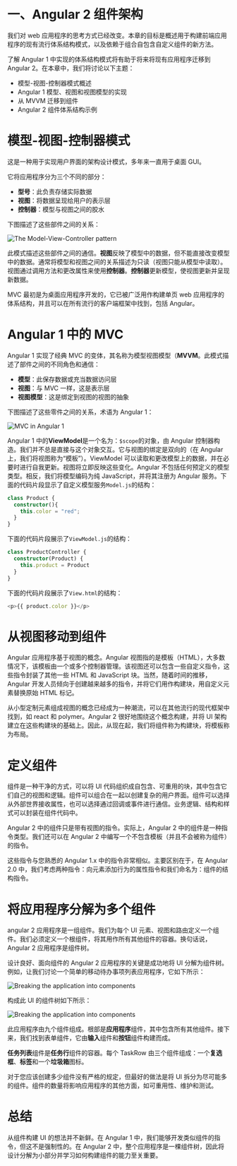 # 一、Angular 2 组件架构

我们对 web 应用程序的思考方式已经改变。本章的目标是概述用于构建前端应用程序的现有流行体系结构模式，以及依赖于组合自包含自定义组件的新方法。

了解 Angular 1 中实现的体系结构模式将有助于将来将现有应用程序迁移到 Angular 2。在本章中，我们将讨论以下主题：

*   模型-视图-控制器模式概述
*   Angular 1 模型、视图和视图模型的实现
*   从 MVVM 迁移到组件
*   Angular 2 组件体系结构示例

# 模型-视图-控制器模式

这是一种用于实现用户界面的架构设计模式，多年来一直用于桌面 GUI。

它将应用程序分为三个不同的部分：

*   **型号**：此负责存储实际数据
*   **视图**：将数据呈现给用户的表示层
*   **控制器**：模型与视图之间的胶水

下图描述了这些部件之间的关系：

![The Model-View-Controller pattern](img/image00089.jpeg)

此模式描述这些部件之间的通信。**视图**反映了模型中的数据，但不能直接改变模型中的数据。通常将模型和视图之间的关系描述为只读（视图只能从模型中读取）。视图通过调用方法和更改属性来使用**控制器**。**控制器**更新模型，使视图更新并呈现新数据。

MVC 最初是为桌面应用程序开发的，它已被广泛用作构建单页 web 应用程序的体系结构，并且可以在所有流行的客户端框架中找到，包括 Angular。

# Angular 1 中的 MVC

Angular 1 实现了经典 MVC 的变体，其名称为模型视图模型（**MVVM**。此模式描述了部件之间的不同角色和通信：

*   **模型**：此保存数据或充当数据访问层
*   **视图**：与 MVC 一样，这是表示层
*   **视图模型**：这是绑定到视图的视图的抽象

下图描述了这些零件之间的关系，术语为 Angular 1：

![MVC in Angular 1](img/image00090.jpeg)

Angular 1 中的**ViewModel**是一个名为：`$scope`的对象，由 Angular 控制器构造。我们并不总是直接与这个对象交互。它与视图的绑定是双向的（在 Angular 上，我们将视图称为“模板”）。ViewModel 可以读取和更改模型上的数据，并在必要时进行自我更新。视图将立即反映这些变化。Angular 不包括任何预定义的模型类型。相反，我们将模型编码为纯 JavaScript，并将其注册为 Angular 服务。下面的代码片段显示了自定义模型服务`Model.js`的结构：

```ts
class Product {
  constructor(){
    this.color = "red";
  }
}
```

下面的代码片段展示了`ViewModel.js`的结构：

```ts
class ProductController {
  constructor(Product) {
    this.product = Product
  }
}
```

下面的代码片段展示了`View.html`的结构：

```ts
<p>{{ product.color }}</p>
```

# 从视图移动到组件

Angular 应用程序基于视图的概念。Angular 视图指的是模板（HTML），大多数情况下，该模板由一个或多个控制器管理。该视图还可以包含一些自定义指令，这些指令封装了其他一些 HTML 和 JavaScript 块。当然，随着时间的推移，Angular 开发人员倾向于创建越来越多的指令，并将它们用作构建块，用自定义元素替换原始 HTML 标记。

从小型定制元素组成视图的概念已经成为一种潮流，可以在其他流行的现代框架中找到，如 react 和 polymer。Angular 2 很好地围绕这个概念构建，并将 UI 架构建立在这些构建块的基础上。因此，从现在起，我们将组件称为构建块，将模板称为布局。

# 定义组件

组件是一种干净的方式，可以将 UI 代码组织成自包含、可重用的块，其中包含它们自己的视图和逻辑。组件可以组合在一起以创建复杂的用户界面。组件可以选择从外部世界接收属性，也可以选择通过回调或事件进行通信。业务逻辑、结构和样式可以封装在组件代码中。

Angular 2 中的组件只是带有视图的指令。实际上，Angular 2 中的组件是一种指令类型。我们还可以在 Angular 2 中编写一个不包含模板（并且不会被称为组件）的指令。

这些指令与您熟悉的 Angular 1.x 中的指令非常相似。主要区别在于，在 Angular 2.0 中，我们考虑两种指令：向元素添加行为的属性指令和我们命名为：组件的结构指令。

# 将应用程序分解为多个组件

angular 2 应用程序是一组组件。我们为每个 UI 元素、视图和路由定义一个组件。我们必须定义一个根组件，将其用作所有其他组件的容器。换句话说，Angular 2 应用程序是组件树。

设计良好、面向组件的 Angular 2 应用程序的关键是成功地将 UI 分解为组件树。例如，让我们讨论一个简单的移动待办事项列表应用程序，它如下所示：

![Breaking the application into components](img/image00091.jpeg)

构成此 UI 的组件树如下所示：

![Breaking the application into components](img/image00092.jpeg)

此应用程序由九个组件组成。根部是**应用程序**组件，其中包含所有其他组件。接下来，我们找到表单组件，它由**输入**组件和**按钮**组件构建而成。

**任务列表**组件是**任务行**组件的容器。每个 TaskRow 由三个组件组成：一个**复选框**、**标签**和一个**垃圾箱**图标。

对于您应该创建多少组件没有严格的规定，但最好的做法是将 UI 拆分为尽可能多的组件。组件的数量将影响应用程序的其他方面，如可重用性、维护和测试。

# 总结

从组件构建 UI 的想法并不新鲜。在 Angular 1 中，我们能够开发类似组件的指令，但这不是强制性的。在 Angular 2 中，整个应用程序是一棵组件树，因此将设计分解为小部分并学习如何构建组件的能力至关重要。